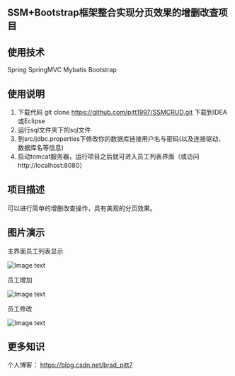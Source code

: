 ## SSM+Bootstrap框架整合实现分页效果的增删改查项目

## 使用技术
Spring SpringMVC Mybatis Bootstrap

## 使用说明

1. 下载代码 git clone https://github.com/pitt1997/SSMCRUD.git 下载到IDEA或Eclipse
2. 运行sql文件夹下的sql文件
3. 到src/jdbc.properties下修改你的数据库链接用户名与密码(以及连接驱动、数据库名等信息)
4. 启动tomcat服务器，运行项目之后就可进入员工列表界面（或访问http://localhost:8080）

## 项目描述
可以进行简单的增删改查操作，具有美观的分页效果。

## 图片演示
主界面员工列表显示

![Image text](https://github.com/pitt1997/SSMCRUD/tree/master/showimgs/list.png)

员工增加

![Image text](https://github.com/pitt1997/SSMCRUD/tree/master/showimgs/add.png)

员工修改

![Image text](https://github.com/pitt1997/SSMCRUD/tree/master/showimgs/update.png)



## 更多知识
个人博客： https://blog.csdn.net/brad_pitt7


